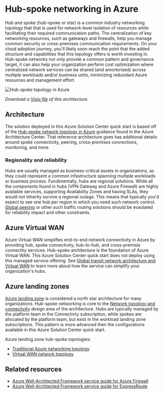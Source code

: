 # Hub-spoke networking in Azure

Hub and spoke (hub-spoke or star) is a common industry networking topology that that is used for network-level isolation of resources while facilitating their required communication paths. The centralization of key networking resources, such as gateways and firewalls, help you manage common security or cross-premises communication requirements. On your cloud adoption journey, you'll likely soon reach the point that the added structure and capabilities that this topology offers is worth investing in. Hub-spoke networks not only provide a common pattern and governance target, it can also help your organization perform cost optimization where centralized network services can be shared (and amortorized) across multiple workloads and/or business units, minimizing redundant Azure resources and management effort.

![Hub-spoke topology in Azure](https://learn.microsoft.com/azure/architecture/reference-architectures/hybrid-networking/images/hub-spoke.png)

_Download a [Visio file](https://arch-center.azureedge.net/hub-spoke-network-topology-architecture.vsdx) of this architecture._

## Architecture

The solution deployed in this Azure Solution Center quick start is based off of the [Hub-spoke network topology in Azure](https://learn.microsoft.com/azure/architecture/reference-architectures/hybrid-networking/hub-spoke) guidance found in the Azure Architecture Center. That reference architecture goes has additional details around spoke connectivity, peering, cross-premises connections, monitoring, and more.

### Regionality and reliability

Hubs are usually managed as business-critical assets in organizations, as they could represent a common infastructure spanning multiple workloads or business process. Fundimentally, hubs are regional solutions. While all the components found in hubs (VPN Gateway and Azure Firewall) are highly available services, supporting Availability Zones and having SLAs, they would not inherity survive a regional outage. This means that typically you'd expect to see one hub per region in which you need such network control. [Global peering](https://learn.microsoft.com/azure/virtual-network/virtual-network-peering-overview) or other such traffic routing solutions should be evaulated for reliability impact and other constraints.

## Azure Virtual WAN

Azure Virtual WAN simplifies end-to-end network connectivity in Azure by providing hub, spoke connectivity, hub-to-hub, and cross-premisis connectity services. Hub-spoke architecture is the foundation of Azure Virtual WAN. This Azure Solution Center quick start does not deploy using this managed service offering. See [Global transit network architecture and Virtual WAN](https://learn.microsoft.com/azure/virtual-wan/virtual-wan-global-transit-network-architecture) to learn more about how the service can simplify your organization's hubs.

## Azure landing zones

[Azure landing zone](https://learn.microsoft.com/azure/cloud-adoption-framework/ready/landing-zone/) is considered a north star architecture for many organizations. Hub-spoke networking is core to the [Network topology and connectivity](https://learn.microsoft.com/azure/cloud-adoption-framework/ready/landing-zone/design-area/network-topology-and-connectivity) design area of the architecture. Hubs are typically managed by the platform team in the Connectivty subscription, while spokes are allocated by the platform team, but exist in the workload landing zone subscriptions. This pattern is more advanced then the configurations available in this Azure Solution Center quick start.

Azure landing zone hub-spoke topologies:

* [Traditional Azure networking topology](https://learn.microsoft.com/azure/cloud-adoption-framework/ready/azure-best-practices/traditional-azure-networking-topology)
* [Virtual WAN network topology](https://learn.microsoft.com/azure/cloud-adoption-framework/ready/azure-best-practices/virtual-wan-network-topology)

## Related resources

* [Azure Well-Architected Framework service guide for Azure Firewall](https://learn.microsoft.com/azure/architecture/framework/services/networking/azure-firewall)
* [Azure Well-Architected Framework service guide for ExpressRoute](https://learn.microsoft.com/azure/architecture/framework/services/networking/azure-expressroute)